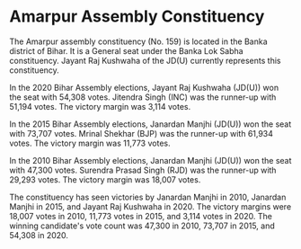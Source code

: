 # Amarpur Assembly Constituency

The Amarpur assembly constituency (No. 159) is located in the Banka district of Bihar. It is a General seat under the Banka Lok Sabha constituency. Jayant Raj Kushwaha of the JD(U) currently represents this constituency.

In the 2020 Bihar Assembly elections, Jayant Raj Kushwaha (JD(U)) won the seat with 54,308 votes. Jitendra Singh (INC) was the runner-up with 51,194 votes. The victory margin was 3,114 votes.

In the 2015 Bihar Assembly elections, Janardan Manjhi (JD(U)) won the seat with 73,707 votes. Mrinal Shekhar (BJP) was the runner-up with 61,934 votes. The victory margin was 11,773 votes.

In the 2010 Bihar Assembly elections, Janardan Manjhi (JD(U)) won the seat with 47,300 votes. Surendra Prasad Singh (RJD) was the runner-up with 29,293 votes. The victory margin was 18,007 votes.

The constituency has seen victories by Janardan Manjhi in 2010, Janardan Manjhi in 2015, and Jayant Raj Kushwaha in 2020. The victory margins were 18,007 votes in 2010, 11,773 votes in 2015, and 3,114 votes in 2020. The winning candidate's vote count was 47,300 in 2010, 73,707 in 2015, and 54,308 in 2020.
